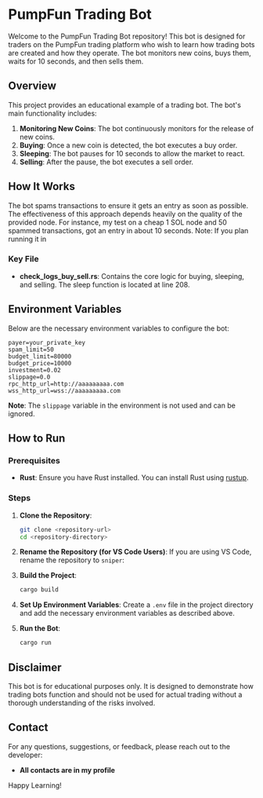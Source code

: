 # PumpFun Trading Bot

Welcome to the PumpFun Trading Bot repository! This bot is designed for traders on the PumpFun trading platform who wish to learn how trading bots are created and how they operate. The bot monitors new coins, buys them, waits for 10 seconds, and then sells them.

## Overview

This project provides an educational example of a trading bot. The bot's main functionality includes:

1. **Monitoring New Coins**: The bot continuously monitors for the release of new coins.
2. **Buying**: Once a new coin is detected, the bot executes a buy order.
3. **Sleeping**: The bot pauses for 10 seconds to allow the market to react.
4. **Selling**: After the pause, the bot executes a sell order.

## How It Works

The bot spams transactions to ensure it gets an entry as soon as possible. The effectiveness of this approach depends heavily on the quality of the provided node. For instance, my test on a cheap 1 SOL node and 50 spammed transactions, got an entry in about 10 seconds.
Note: If you plan running it in

### Key File

- **check_logs_buy_sell.rs**: Contains the core logic for buying, sleeping, and selling. The sleep function is located at line 208.

## Environment Variables

Below are the necessary environment variables to configure the bot:

```env
payer=your_private_key
spam_limit=50
budget_limit=80000
budget_price=10000
investment=0.02
slippage=0.0
rpc_http_url=http://aaaaaaaaa.com
wss_http_url=wss://aaaaaaaaa.com
```

**Note**: The `slippage` variable in the environment is not used and can be ignored.

## How to Run

### Prerequisites

- **Rust**: Ensure you have Rust installed. You can install Rust using [rustup](https://rustup.rs/).

### Steps

1. **Clone the Repository**:

   ```bash
   git clone <repository-url>
   cd <repository-directory>
   ```

2. **Rename the Repository (for VS Code Users)**:
   If you are using VS Code, rename the repository to `sniper`:

3. **Build the Project**:

   ```bash
   cargo build
   ```

4. **Set Up Environment Variables**:
   Create a `.env` file in the project directory and add the necessary environment variables as described above.

5. **Run the Bot**:
   ```bash
   cargo run
   ```

## Disclaimer

This bot is for educational purposes only. It is designed to demonstrate how trading bots function and should not be used for actual trading without a thorough understanding of the risks involved.

## Contact

For any questions, suggestions, or feedback, please reach out to the developer:

- **All contacts are in my profile**

Happy Learning!
